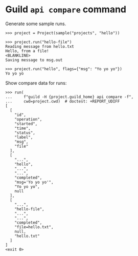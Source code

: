 # Guild `api compare` command

Generate some sample runs.

    >>> project = Project(sample("projects", "hello"))

    >>> project.run("hello-file")
    Reading message from hello.txt
    Hello, from a file!
    <BLANKLINE>
    Saving message to msg.out

    >>> project.run("hello", flags={"msg": "Yo yo yo"})
    Yo yo yo

Show compare data for runs:

    >>> run(
    ...     f"guild -H {project.guild_home} api compare -f",
    ...     cwd=project.cwd)  # doctest: +REPORT_UDIFF
    [
      [
        "id",
        "operation",
        "started",
        "time",
        "status",
        "label",
        "msg",
        "file"
      ],
      [
        "...",
        "hello",
        "...",
        "...",
        "completed",
        "msg='Yo yo yo'",
        "Yo yo yo",
        null
      ],
      [
        "...",
        "hello-file",
        "...",
        "...",
        "completed",
        "file=hello.txt",
        null,
        "hello.txt"
      ]
    ]
    <exit 0>
